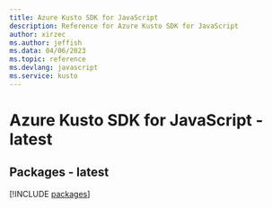 ```yaml
---
title: Azure Kusto SDK for JavaScript
description: Reference for Azure Kusto SDK for JavaScript
author: xirzec
ms.author: jeffish
ms.data: 04/06/2023
ms.topic: reference
ms.devlang: javascript
ms.service: kusto
---
```

# Azure Kusto SDK for JavaScript - latest
## Packages - latest
[!INCLUDE [packages](kusto-index.md)]
